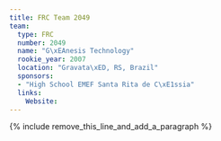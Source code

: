 ```yaml
---
title: FRC Team 2049
team:
  type: FRC
  number: 2049
  name: "G\xEAnesis Technology"
  rookie_year: 2007
  location: "Gravata\xED, RS, Brazil"
  sponsors:
  - "High School EMEF Santa Rita de C\xE1ssia"
  links:
    Website:
---
```


{% include remove_this_line_and_add_a_paragraph %}